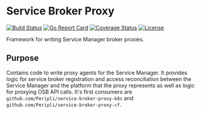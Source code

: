 # Service Broker Proxy

[![Build Status](https://travis-ci.org/Peripli/service-broker-proxy.svg?branch=master)](https://travis-ci.org/Peripli/service-broker-proxy)
[![Go Report Card](https://goreportcard.com/badge/github.com/Peripli/service-broker-proxy)](https://goreportcard.com/report/github.com/Peripli/service-broker-proxy)
[![Coverage Status](https://coveralls.io/repos/github/Peripli/service-broker-proxy/badge.svg?branch=master)](https://coveralls.io/github/Peripli/service-broker-proxy)
[![License](https://img.shields.io/badge/License-Apache%202.0-blue.svg)](https://github.com/Peripli/service-broker-proxy/blob/master/LICENSE)

Framework for writing Service Manager broker proxies.

## Purpose

Contains code to write proxy agents for the Service Manager.
It provides logic for service broker registration and access reconciliation between the Service Manager and the platform that the proxy represents as well as logic for proxying OSB API calls. It's first consumers are `github.com/Peripli/service-broker-proxy-k8s` and `github.com/Peripli/service-broker-proxy-cf`.
